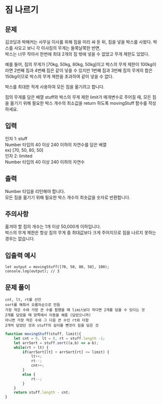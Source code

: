 # 짐 나르기
## 문제
김코딩과 박해커는 사무실 이사를 위해 짐을 미리 싸 둔 뒤, 짐을 넣을 박스를 사왔다. 박스를 사오고 보니 각 이사짐의 무게는 들쭉날쭉한 반면,   
박스는 너무 작아서 한번에 최대 2개의 짐 밖에 넣을 수 없었고 무게 제한도 있었다.    

예를 들어, 짐의 무게가 [70kg, 50kg, 80kg, 50kg]이고 박스의 무게 제한이 100kg이라면 2번째 짐과 4번째 짐은 같이 넣을 수 있지만
1번째 짐과 3번째 짐의 무게의 합은 150kg이므로 박스의 무게 제한을 초과하여 같이 넣을 수 없다.   

박스를 최대한 적게 사용하여 모든 짐을 옮기려고 합니다.   

짐의 무게를 담은 배열 stuff와 박스의 무게 제한 limit가 매개변수로 주어질 때, 모든 짐을 옮기기 위해 필요한 박스 개수의 최소값을 return 하도록 movingStuff 함수를 작성하세요.   

## 입력   
인자 1: stuff   
Number 타입의 40 이상 240 이하의 자연수를 담은 배열  
ex) [70, 50, 80, 50]   
인자 2: limited   
Number 타입의 40 이상 240 이하의 자연수   
## 출력
Number 타입을 리턴해야 합니다.   
모든 짐을 옮기기 위해 필요한 박스 개수의 최솟값을 숫자로 반환합니다.   
## 주의사항
옮겨야 할 짐의 개수는 1개 이상 50,000개 이하입니다.   
박스의 무게 제한은 항상 짐의 무게 중 최대값보다 크게 주어지므로 짐을 나르지 못하는 경우는 없습니다.   
## 입출력 예시
```
let output = movingStuff([70, 50, 80, 50], 100);
console.log(output); // 3
```
## 문제 풀이
```
cnt, lt, rt를 선언
sort를 해줘서 오름차순으로 만듬
가장 작은 수와 가장 큰 수를 합했을 때 limit보다 작다면 2개를 담을 수 있다는 것
2개를 담았을 때 양쪽에서 이동을 해줌 (담았으니까)
아니면 가장 작은 수와 그 다음 큰 수인 rt와 더함
2개씩 담았던 것과 stuff의 길이를 뺀것이 짐을 담은 것
```
```js
function movingStuff(stuff, limit){
    let cnt = 0, lt = 0, rt = stuff.length -1;
    let arrSort = stuff.sort((a,b) => a-b);
    while(rt > lt) {
        if(arrSort[lt] + arrSort[rt] <= limit) {
            lt++;
            rt--;
            cnt++;
        }
        else {
            rt--;
        }
    }
    return stuff.length - cnt;
}
```
